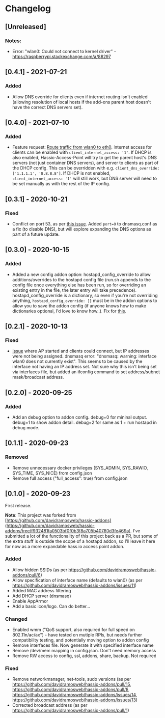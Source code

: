 # Changelog

## [Unreleased]

### Notes:
- Error: "wlan0: Could not connect to kernel driver" - https://raspberrypi.stackexchange.com/a/88297

## [0.4.1] - 2021-07-21

### Added
- Allow DNS override for clients even if internet routing isn't enabled (allowing resolution of local hosts if the add-ons parent host doesn't have the correct DNS servers set).

## [0.4.0] - 2021-07-10

### Added
- Feature request: [Route traffic from wlan0 to eth0](https://github.com/mattlongman/Hassio-Access-Point/issues/5). Internet access for clients can be enabled with `client_internet_access: '1'`. If DHCP is also enabled, Hassio-Access-Point will try to get the parent host's DNS servers (not just container DNS servers), and server to clients as part of the DHCP config. This can be overridden with e.g. `client_dns_override: ['1.1.1.1', '8.8.8.8']`. If DHCP is not enabled, `client_internet_access: '1'` will still work, but DNS server will need to be set manually as with the rest of the IP config.

## [0.3.1] - 2020-10-21

### Fixed
- Conflict on port 53, as per [this issue](https://github.com/mattlongman/Hassio-Access-Point/issues/3). Added `port=0` to dnsmasq.conf as a fix (to disable DNS), but will explore expanding the DNS options as part of a future update.

## [0.3.0] - 2020-10-15

### Added
- Added a new config addon option: hostapd_config_override to allow additions/overrides to the hostapd config file (run.sh appends to the config file once everything else has been run, so for overriding an existing entry in the file, the later entry will take precedence). hostapd_config_override is a dictionary, so even if you're not overriding anything, `hostapd_config_override: []` must be in the addon options to allow you to save the addon config (if anyone knows how to make dictionaries optional, I'd love to know how..). Fix for [this](https://github.com/mattlongman/Hassio-Access-Point/issues/2).

## [0.2.1] - 2020-10-13

### Fixed
- [Issue](https://github.com/mattlongman/Hassio-Access-Point/issues/1) where AP started and clients could connect, but IP addresses were not being assigned. dnsmasq error: "dnsmasq: warning: interface wlan0 does not currently exist". This seems to be caused by the interface not having an IP address set. Not sure why this isn't being set via interfaces file, but added an ifconfig command to set address/subnet mask/broadcast address.

## [0.2.0] - 2020-09-25

### Added
- Add an debug option to addon config. debug=0 for mininal output. debug=1 to show addon detail. debug=2 for same as 1 + run hostapd in debug mode.

## [0.1.1] - 2020-09-23

### Removed
- Remove unnecessary docker privileges (SYS_ADMIN, SYS_RAWIO, SYS_TIME, SYS_NICE) from config.json
- Remove full access ("full_access": true) from config.json

## [0.1.0] - 2020-09-23

First release.

**Note**: This project was forked from [https://github.com/davidramosweb/hassio-addons](https://github.com/davidramosweb/hassio-addons/tree/f932481fa0503bf0f0b3f8a705b40780d3fe469a). I've submitted a lot of the functionality of this project back as a PR, but some of the extra stuff is outside the scope of a hostapd addon, so I'll leave it here for now as a more expandable hass.io access point addon.

### Added
- Allow hidden SSIDs (as per https://github.com/davidramosweb/hassio-addons/pull/6)
- Allow specification of interface name (defaults to wlan0) (as per https://github.com/davidramosweb/hassio-addons/issues/11)
- Added MAC address filtering
- Add DHCP server (dnsmasq)
- Enable AppArmor
- Add a basic icon/logo. Can do better...

### Changed
- Enabled wmm ("QoS support, also required for full speed on 802.11n/ac/ax") - have tested on mutiple RPIs, but needs further compatibility testing, and potentially moving option to addon config
- Remove interfaces file. Now generate it with specified interface name
- Remove /dev/mem mapping in config.json. Don't need memory access
- Remove RW access to config, ssl, addons, share, backup. Not required

### Fixed
- Remove networkmanager, net-tools, sudo versions (as per https://github.com/davidramosweb/hassio-addons/pull/15, https://github.com/davidramosweb/hassio-addons/pull/8, https://github.com/davidramosweb/hassio-addons/issues/14, https://github.com/davidramosweb/hassio-addons/issues/13)
- Corrected broadcast address (as per https://github.com/davidramosweb/hassio-addons/pull/1)
